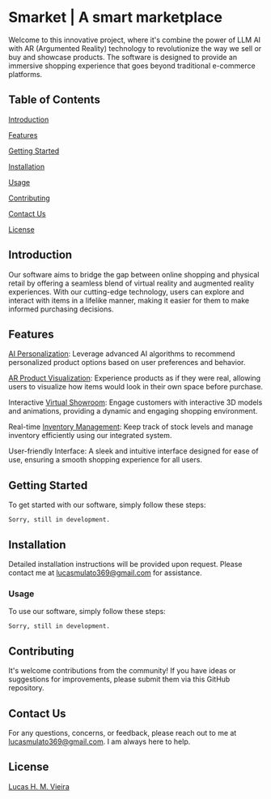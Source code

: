 # Smarket | A smart marketplace

Welcome to this innovative project, where it's combine the power of LLM AI with AR (Argumented Reality) technology to revolutionize the way we sell or buy and showcase products. The software is designed to provide an immersive shopping experience that goes beyond traditional e-commerce platforms.

## Table of Contents

[Introduction](https://github.com/lucasmulato/Smarket#Introduction)

[Features](https://github.com/lucasmulato/Smarket#Features)

[Getting Started](https://github.com/lucasmulato/Smarket#Getting%20Started)

[Installation](https://github.com/lucasmulato/Smarket#Installation)

[Usage](https://github.com/lucasmulato/Smarket#Usage)

[Contributing](https://github.com/lucasmulato/Smarket#Contributing)

[Contact Us](https://github.com/lucasmulato/Smarket#Contact%20Us)

[License](https://github.com/lucasmulato/Smarket#License)

## Introduction
Our software aims to bridge the gap between online shopping and physical retail by offering a seamless blend of virtual reality and augmented reality experiences. With our cutting-edge technology, users can explore and interact with items in a lifelike manner, making it easier for them to make informed purchasing decisions.

## Features
[AI Personalization](https://www.techtarget.com/searchenterpriseai/feature/8-examples-of-AI-personalization-across-industries): Leverage advanced AI algorithms to recommend personalized product options based on user preferences and behavior.

[AR Product Visualization](https://www.g2.com/categories/ar-visualization#learn-more): Experience products as if they were real, allowing users to visualize how items would look in their own space before purchase.

Interactive [Virtual Showroom](https://www.shopify.com/retail/digital-virtual-showroom): Engage customers with interactive 3D models and animations, providing a dynamic and engaging shopping environment.

Real-time [Inventory Management](https://www.shopify.com/retail/digital-virtual-showroom): Keep track of stock levels and manage inventory efficiently using our integrated system.

User-friendly Interface: A sleek and intuitive interface designed for ease of use, ensuring a smooth shopping experience for all users.

## Getting Started
To get started with our software, simply follow these steps:

```text
Sorry, still in development.
```

## Installation
Detailed installation instructions will be provided upon request. Please contact me at lucasmulato369@gmail.com for assistance.

### Usage
To use our software, simply follow these steps:

```text
Sorry, still in development.
```

## Contributing
It's welcome contributions from the community! If you have ideas or suggestions for improvements, please submit them via this GitHub repository.

## Contact Us
For any questions, concerns, or feedback, please reach out to me at lucasmulato369@gmail.com. I am always here to help.

## License
[Lucas H. M. Vieira]()
